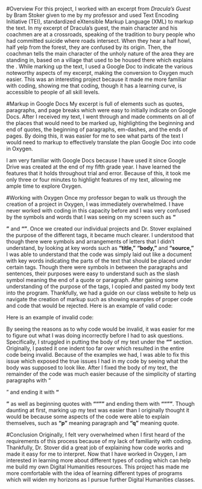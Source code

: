#Overview
For this project, I worked with an excerpt from *Dracula’s Guest* by Bram Stoker given to me by my professor and used Text Encoding Initiative (TEI), standardized eXtensible Markup Language (XML) to markup the text. In my excerpt of Dracula’s guest, the main character and his coachmen are at a crossroads, speaking of the tradition to bury people who had committed suicide where roads intersect. When they hear a half howl, half yelp from the forest, they are confused by its origin. Then, the coachman tells the main character of the unholy nature of the area they are standing in, based on a village that used to be housed there which explains the . 
While marking up the text, I used a Google Doc to indicate the various noteworthy aspects of my excerpt, making the conversion to Oxygen much easier. This was an interesting project because it made me more familiar with coding, showing me that coding, though it has a learning curve, is accessible to people of all skill levels.

#Markup in Google Docs
My excerpt is full of elements such as quotes, paragraphs, and page breaks which were easy to initially indicate on Google Docs. After I received my text, I went through and made comments on all of the places that would need to be marked up, highlighting the beginning and end of quotes, the beginning of paragraphs, em-dashes, and the ends of pages. By doing this, it was easier for me to see what parts of the text I would need to markup to effectively translate the plan Google Doc into code in Oxygen.



I am very familiar with Google Docs because I have used it since Google Drive was created at the end of my fifth grade year. I have learned the features that it holds throughout trial and error. Because of this, it took me only three or four minutes to highlight features of my text, allowing me ample time to explore Oxygen.

#Working with Oxygen
Once my professor began to walk us through the creation of a project in Oxygen, I was immediately overwhelmed. I have never worked with coding in this capacity before and I was very confused by the symbols and words that I was seeing on my screen such as **“<p>”** and **“<titleStmt>”**. Once we created our individual projects and Dr. Stover explained the purpose of the different tags, it became much clearer. I understood that though there were symbols and arrangements of letters that I didn’t understand, by looking at key words such as **“title,”** **“body,”** and **“source,”** I was able to understand that the code was simply laid out like a document with key words indicating the parts of the text that should be placed under certain tags. Though there were symbols in between the paragraphs and sentences, their purposes were easy to understand such as the slash symbol meaning the end of a quote or paragraph. 
	After gaining some understanding of the purpose of the tags, I copied and pasted my body text into the program. Thankfully, we had a guide on our class website to help us navigate the creation of markup such as showing examples of proper code and code that would be rejected.
Here is an example of valid code:



Here is an example of invalid code:



By seeing the reasons as to why code would be invalid, it was easier for me to figure out what I was doing incorrectly before I had to ask questions. Specifically, I struggled in putting the body of my text under the **“<body>”** section. Originally, I pasted it one indent too far over which resulted in the entire code being invalid. Because of the examples we had, I was able to fix this issue which exposed the true issues I had in my code by seeing what the body was supposed to look like. After I fixed the body of my text, the remainder of the code was much easier because of the simplicity of starting paragraphs with “<p>” and ending it with **“<p/>”** as well as beginning quotes with **“<q>”** and ending them with **“<q/>”**. Though daunting at first, marking up my text was easier than I originally thought it would be because some aspects of the code were able to explain themselves, such as **“p”** meaning paragraph and **“q”** meaning quote.



#Conclusion
	Originally, I felt very overwhelmed when I first heard of the requirements of this process because of my lack of familiarity with coding. Thankfully, Dr. Stover did a great job of explaining how code works and made it easy for me to interpret. Now that I have worked in Oxygen, I am interested in learning more about different types of coding which can help me build my own Digital Humanities resources. This project has made me more comfortable with the idea of learning different types of programs which will widen my horizons as I pursue further Digital Humanities classes.
